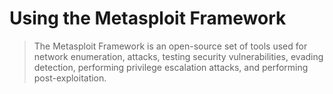 # Using the Metasploit Framework

> The Metasploit Framework is an open-source set of tools used for network enumeration, attacks, testing security vulnerabilities, evading detection, performing privilege escalation attacks, and performing post-exploitation.
